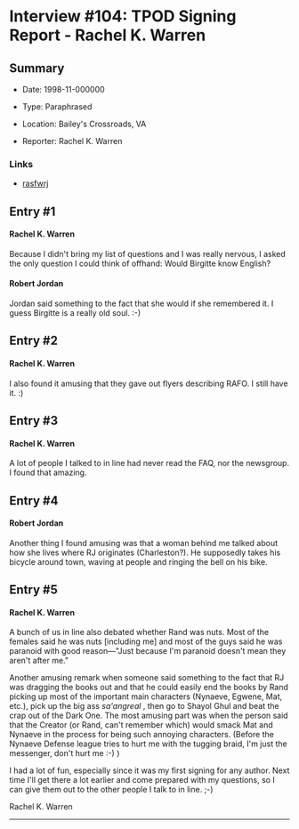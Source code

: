 # Interview #104: TPOD Signing Report - Rachel K. Warren

## Summary

- Date: 1998-11-000000

- Type: Paraphrased

- Location: Bailey's Crossroads, VA

- Reporter: Rachel K. Warren

### Links

- [rasfwrj](http://groups.google.com/group/rec.arts.sf.written.robert-jordan/msg/3997aa7e054619c2)


## Entry #1

#### Rachel K. Warren

Because I didn't bring my list of questions and I was really nervous, I asked the only question I could think of offhand: Would Birgitte know English?

#### Robert Jordan

Jordan said something to the fact that she would if she remembered it. I guess Birgitte is a really old soul. :-)

## Entry #2

#### Rachel K. Warren

I also found it amusing that they gave out flyers describing RAFO. I still have it. :)

## Entry #3

#### Rachel K. Warren

A lot of people I talked to in line had never read the FAQ, nor the newsgroup. I found that amazing.

## Entry #4

#### Robert Jordan

Another thing I found amusing was that a woman behind me talked about how she lives where RJ originates (Charleston?). He supposedly takes his bicycle around town, waving at people and ringing the bell on his bike.

## Entry #5

#### Rachel K. Warren

A bunch of us in line also debated whether Rand was nuts. Most of the females said he was nuts [including me] and most of the guys said he was paranoid with good reason—"Just because I'm paranoid doesn't mean they aren't after me."

Another amusing remark when someone said something to the fact that RJ was dragging the books out and that he could easily end the books by Rand picking up most of the important main characters (Nynaeve, Egwene, Mat, etc.), pick up the big ass
*sa'angreal*
, then go to Shayol Ghul and beat the crap out of the Dark One. The most amusing part was when the person said that the Creator (or Rand, can't remember which) would smack Mat and Nynaeve in the process for being such annoying characters. (Before the Nynaeve Defense league tries to hurt me with the tugging braid, I'm just the messenger, don't hurt me :-) )

I had a lot of fun, especially since it was my first signing for any author. Next time I'll get there a lot earlier and come prepared with my questions, so I can give them out to the other people I talk to in line. ;-)

Rachel K. Warren


---

